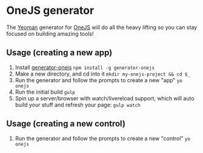 # OneJS generator

The [Yeoman](http://yeoman.io/) generator for [OneJS](https://github.com/OneJSToolkit/onejs) will do all the heavy lifting so you can stay focused on building amazing tools!

## Usage (creating a new app)

1. Install [generator-onejs](https://www.npmjs.org/package/generator-onejs) `npm install -g generator-onejs`
1. Make a new directory, and cd into it `mkdir my-onejs-project && cd $_`
1. Run the generator and follow the prompts to create a new "app" `yo onejs`
1. Run the initial build `gulp`
1. Spin up a server/browser with watch/livereload support, which will auto build your stuff and refresh your page: `gulp watch`

## Usage (creating a new control)

1. Run the generator and follow the prompts to create a new "control" `yo onejs`
